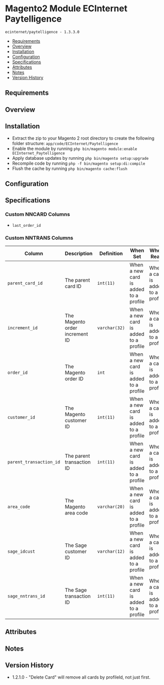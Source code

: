 # Magento2 Module ECInternet Paytelligence
``ecinternet/paytelligence - 1.3.3.0``

- [Requirements](#requirements-header)
- [Overview](#overview-header)
- [Installation](#installation-header)
- [Configuration](#configuration-header)
- [Specifications](#specifications-header)
- [Attributes](#attributes-header)
- [Notes](#notes-header)
- [Version History](#version-history-header)

## Requirements

## Overview

## Installation
- Extract the zip to your Magento 2 root directory to create the following folder structure: `app/code/ECInternet/Paytelligence`
- Enable the module by running `php bin/magento module:enable ECInternet_Paytelligence`
- Apply database updates by running `php bin/magento setup:upgrade`
- Recompile code by running `php -f bin/magento setup:di:compile`
- Flush the cache by running `php bin/magento cache:flush`

## Configuration

## Specifications
### Custom NNCARD Columns
- `last_order_id`
### Custom NNTRANS Columns
| Column                  | Description                    | Definition    | When Set                              | When Read                         |
|-------------------------|--------------------------------|---------------|---------------------------------------|-----------------------------------|
| `parent_card_id`        | The parent card ID             | `int(11)`     | When a new card is added to a profile | When a card is added to a profile |
| `increment_id`          | The Magento order increment ID | `varchar(32)` | When a new card is added to a profile | When a card is added to a profile |
| `order_id`              | The Magento order ID           | `int`         | When a new card is added to a profile | When a card is added to a profile |
| `customer_id`           | The Magento customer ID        | `int(11)`     | When a new card is added to a profile | When a card is added to a profile |
| `parent_transaction_id` | The parent transaction ID      | `int(11)`     | When a new card is added to a profile | When a card is added to a profile |
| `area_code`             | The Magento area code          | `varchar(20)` | When a new card is added to a profile | When a card is added to a profile |
| `sage_idcust`           | The Sage customer ID           | `varchar(12)` | When a new card is added to a profile | When a card is added to a profile |
| `sage_nntrans_id`       | The Sage transaction ID        | `int(11)`     | When a new card is added to a profile | When a card is added to a profile |

## Attributes

## Notes

## Version History
- 1.2.1.0 - "Delete Card" will remove all cards by profileId, not just first.
